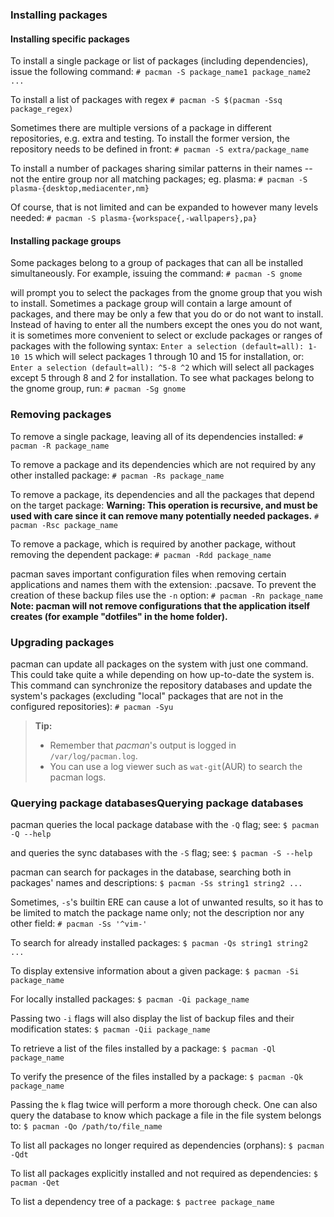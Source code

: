 ### Installing packages

#### Installing specific packages
To install a single package or list of packages (including dependencies), issue the following command:
`# pacman -S package_name1 package_name2 ...`

To install a list of packages with regex
`# pacman -S $(pacman -Ssq package_regex)`

Sometimes there are multiple versions of a package in different repositories, e.g. extra and testing. To install the former version, the repository needs to be defined in front:
`# pacman -S extra/package_name`

To install a number of packages sharing similar patterns in their names -- not the entire group nor all matching packages; eg. plasma:
`# pacman -S plasma-{desktop,mediacenter,nm}`

Of course, that is not limited and can be expanded to however many levels needed:
`# pacman -S plasma-{workspace{,-wallpapers},pa}`

#### Installing package groups
Some packages belong to a group of packages that can all be installed simultaneously. For example, issuing the command:
`# pacman -S gnome`

will prompt you to select the packages from the gnome group that you wish to install.
Sometimes a package group will contain a large amount of packages, and there may be only a few that you do or do not want to install. Instead of having to enter all the numbers except the ones you do not want, it is sometimes more convenient to select or exclude packages or ranges of packages with the following syntax:
`Enter a selection (default=all): 1-10 15`
which will select packages 1 through 10 and 15 for installation, or:
`Enter a selection (default=all): ^5-8 ^2`
which will select all packages except 5 through 8 and 2 for installation.
To see what packages belong to the gnome group, run:
`# pacman -Sg gnome`

### Removing packages

To remove a single package, leaving all of its dependencies installed:
`# pacman -R package_name`

To remove a package and its dependencies which are not required by any other installed package:
`# pacman -Rs package_name`

To remove a package, its dependencies and all the packages that depend on the target package:
**Warning: This operation is recursive, and must be used with care since it can remove many potentially needed packages.**
`# pacman -Rsc package_name`

To remove a package, which is required by another package, without removing the dependent package:
`# pacman -Rdd package_name`

pacman saves important configuration files when removing certain applications and names them with the extension: .pacsave. To prevent the creation of these backup files use the `-n` option:
`# pacman -Rn package_name`
**Note: pacman will not remove configurations that the application itself creates (for example "dotfiles" in the home folder).**

### Upgrading packages

pacman can update all packages on the system with just one command. This could take quite a while depending on how up-to-date the system is. This command can synchronize the repository databases and update the system's packages (excluding "local" packages that are not in the configured repositories):
`# pacman -Syu`

>**Tip:**
>- Remember that *pacman*'s output is logged in `/var/log/pacman.log`.
>- You can use a log viewer such as `wat-git`(AUR) to search the pacman logs.

### Querying package databasesQuerying package databases

pacman queries the local package database with the `-Q` flag; see:
`$ pacman -Q --help`

and queries the sync databases with the `-S` flag; see:
`$ pacman -S --help`

pacman can search for packages in the database, searching both in packages' names and descriptions:
`$ pacman -Ss string1 string2 ...`

Sometimes, `-s`'s builtin ERE can cause a lot of unwanted results, so it has to be limited to match the package name only; not the description nor any other field:
`# pacman -Ss '^vim-'`

To search for already installed packages:
`$ pacman -Qs string1 string2 ...`

To display extensive information about a given package:
`$ pacman -Si package_name`

For locally installed packages:
`$ pacman -Qi package_name`

Passing two `-i` flags will also display the list of backup files and their modification states:
`$ pacman -Qii package_name`

To retrieve a list of the files installed by a package:
`$ pacman -Ql package_name`

To verify the presence of the files installed by a package:
`$ pacman -Qk package_name`

Passing the `k` flag twice will perform a more thorough check.
One can also query the database to know which package a file in the file system belongs to:
`$ pacman -Qo /path/to/file_name`

To list all packages no longer required as dependencies (orphans):
`$ pacman -Qdt`

To list all packages explicitly installed and not required as dependencies:
`$ pacman -Qet`

To list a dependency tree of a package:
`$ pactree package_name`
